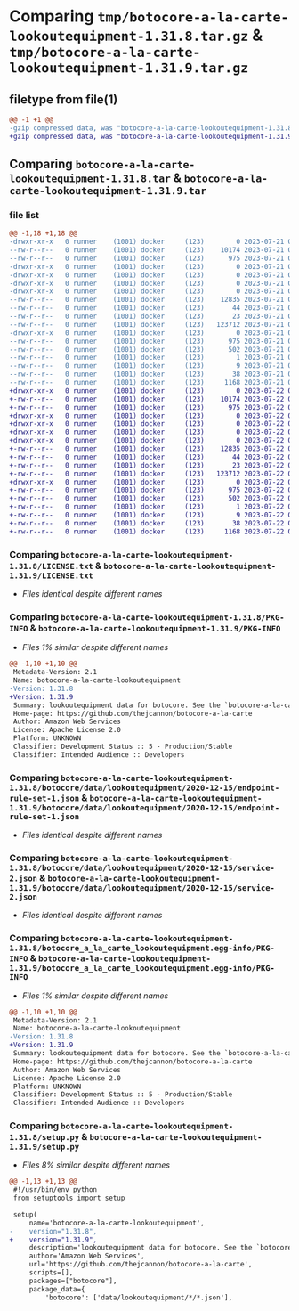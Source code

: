 # Comparing `tmp/botocore-a-la-carte-lookoutequipment-1.31.8.tar.gz` & `tmp/botocore-a-la-carte-lookoutequipment-1.31.9.tar.gz`

## filetype from file(1)

```diff
@@ -1 +1 @@
-gzip compressed data, was "botocore-a-la-carte-lookoutequipment-1.31.8.tar", last modified: Fri Jul 21 01:21:41 2023, max compression
+gzip compressed data, was "botocore-a-la-carte-lookoutequipment-1.31.9.tar", last modified: Sat Jul 22 01:20:43 2023, max compression
```

## Comparing `botocore-a-la-carte-lookoutequipment-1.31.8.tar` & `botocore-a-la-carte-lookoutequipment-1.31.9.tar`

### file list

```diff
@@ -1,18 +1,18 @@
-drwxr-xr-x   0 runner    (1001) docker     (123)        0 2023-07-21 01:21:41.343290 botocore-a-la-carte-lookoutequipment-1.31.8/
--rw-r--r--   0 runner    (1001) docker     (123)    10174 2023-07-21 01:21:41.000000 botocore-a-la-carte-lookoutequipment-1.31.8/LICENSE.txt
--rw-r--r--   0 runner    (1001) docker     (123)      975 2023-07-21 01:21:41.343290 botocore-a-la-carte-lookoutequipment-1.31.8/PKG-INFO
-drwxr-xr-x   0 runner    (1001) docker     (123)        0 2023-07-21 01:21:41.343290 botocore-a-la-carte-lookoutequipment-1.31.8/botocore/
-drwxr-xr-x   0 runner    (1001) docker     (123)        0 2023-07-21 01:21:41.343290 botocore-a-la-carte-lookoutequipment-1.31.8/botocore/data/
-drwxr-xr-x   0 runner    (1001) docker     (123)        0 2023-07-21 01:21:41.343290 botocore-a-la-carte-lookoutequipment-1.31.8/botocore/data/lookoutequipment/
-drwxr-xr-x   0 runner    (1001) docker     (123)        0 2023-07-21 01:21:41.343290 botocore-a-la-carte-lookoutequipment-1.31.8/botocore/data/lookoutequipment/2020-12-15/
--rw-r--r--   0 runner    (1001) docker     (123)    12835 2023-07-21 01:21:06.000000 botocore-a-la-carte-lookoutequipment-1.31.8/botocore/data/lookoutequipment/2020-12-15/endpoint-rule-set-1.json
--rw-r--r--   0 runner    (1001) docker     (123)       44 2023-07-21 01:21:06.000000 botocore-a-la-carte-lookoutequipment-1.31.8/botocore/data/lookoutequipment/2020-12-15/examples-1.json
--rw-r--r--   0 runner    (1001) docker     (123)       23 2023-07-21 01:21:06.000000 botocore-a-la-carte-lookoutequipment-1.31.8/botocore/data/lookoutequipment/2020-12-15/paginators-1.json
--rw-r--r--   0 runner    (1001) docker     (123)   123712 2023-07-21 01:21:06.000000 botocore-a-la-carte-lookoutequipment-1.31.8/botocore/data/lookoutequipment/2020-12-15/service-2.json
-drwxr-xr-x   0 runner    (1001) docker     (123)        0 2023-07-21 01:21:41.343290 botocore-a-la-carte-lookoutequipment-1.31.8/botocore_a_la_carte_lookoutequipment.egg-info/
--rw-r--r--   0 runner    (1001) docker     (123)      975 2023-07-21 01:21:41.000000 botocore-a-la-carte-lookoutequipment-1.31.8/botocore_a_la_carte_lookoutequipment.egg-info/PKG-INFO
--rw-r--r--   0 runner    (1001) docker     (123)      502 2023-07-21 01:21:41.000000 botocore-a-la-carte-lookoutequipment-1.31.8/botocore_a_la_carte_lookoutequipment.egg-info/SOURCES.txt
--rw-r--r--   0 runner    (1001) docker     (123)        1 2023-07-21 01:21:41.000000 botocore-a-la-carte-lookoutequipment-1.31.8/botocore_a_la_carte_lookoutequipment.egg-info/dependency_links.txt
--rw-r--r--   0 runner    (1001) docker     (123)        9 2023-07-21 01:21:41.000000 botocore-a-la-carte-lookoutequipment-1.31.8/botocore_a_la_carte_lookoutequipment.egg-info/top_level.txt
--rw-r--r--   0 runner    (1001) docker     (123)       38 2023-07-21 01:21:41.343290 botocore-a-la-carte-lookoutequipment-1.31.8/setup.cfg
--rw-r--r--   0 runner    (1001) docker     (123)     1168 2023-07-21 01:21:41.000000 botocore-a-la-carte-lookoutequipment-1.31.8/setup.py
+drwxr-xr-x   0 runner    (1001) docker     (123)        0 2023-07-22 01:20:43.001196 botocore-a-la-carte-lookoutequipment-1.31.9/
+-rw-r--r--   0 runner    (1001) docker     (123)    10174 2023-07-22 01:20:42.000000 botocore-a-la-carte-lookoutequipment-1.31.9/LICENSE.txt
+-rw-r--r--   0 runner    (1001) docker     (123)      975 2023-07-22 01:20:43.001196 botocore-a-la-carte-lookoutequipment-1.31.9/PKG-INFO
+drwxr-xr-x   0 runner    (1001) docker     (123)        0 2023-07-22 01:20:42.997196 botocore-a-la-carte-lookoutequipment-1.31.9/botocore/
+drwxr-xr-x   0 runner    (1001) docker     (123)        0 2023-07-22 01:20:42.997196 botocore-a-la-carte-lookoutequipment-1.31.9/botocore/data/
+drwxr-xr-x   0 runner    (1001) docker     (123)        0 2023-07-22 01:20:42.997196 botocore-a-la-carte-lookoutequipment-1.31.9/botocore/data/lookoutequipment/
+drwxr-xr-x   0 runner    (1001) docker     (123)        0 2023-07-22 01:20:43.001196 botocore-a-la-carte-lookoutequipment-1.31.9/botocore/data/lookoutequipment/2020-12-15/
+-rw-r--r--   0 runner    (1001) docker     (123)    12835 2023-07-22 01:20:09.000000 botocore-a-la-carte-lookoutequipment-1.31.9/botocore/data/lookoutequipment/2020-12-15/endpoint-rule-set-1.json
+-rw-r--r--   0 runner    (1001) docker     (123)       44 2023-07-22 01:20:09.000000 botocore-a-la-carte-lookoutequipment-1.31.9/botocore/data/lookoutequipment/2020-12-15/examples-1.json
+-rw-r--r--   0 runner    (1001) docker     (123)       23 2023-07-22 01:20:09.000000 botocore-a-la-carte-lookoutequipment-1.31.9/botocore/data/lookoutequipment/2020-12-15/paginators-1.json
+-rw-r--r--   0 runner    (1001) docker     (123)   123712 2023-07-22 01:20:09.000000 botocore-a-la-carte-lookoutequipment-1.31.9/botocore/data/lookoutequipment/2020-12-15/service-2.json
+drwxr-xr-x   0 runner    (1001) docker     (123)        0 2023-07-22 01:20:43.001196 botocore-a-la-carte-lookoutequipment-1.31.9/botocore_a_la_carte_lookoutequipment.egg-info/
+-rw-r--r--   0 runner    (1001) docker     (123)      975 2023-07-22 01:20:42.000000 botocore-a-la-carte-lookoutequipment-1.31.9/botocore_a_la_carte_lookoutequipment.egg-info/PKG-INFO
+-rw-r--r--   0 runner    (1001) docker     (123)      502 2023-07-22 01:20:42.000000 botocore-a-la-carte-lookoutequipment-1.31.9/botocore_a_la_carte_lookoutequipment.egg-info/SOURCES.txt
+-rw-r--r--   0 runner    (1001) docker     (123)        1 2023-07-22 01:20:42.000000 botocore-a-la-carte-lookoutequipment-1.31.9/botocore_a_la_carte_lookoutequipment.egg-info/dependency_links.txt
+-rw-r--r--   0 runner    (1001) docker     (123)        9 2023-07-22 01:20:42.000000 botocore-a-la-carte-lookoutequipment-1.31.9/botocore_a_la_carte_lookoutequipment.egg-info/top_level.txt
+-rw-r--r--   0 runner    (1001) docker     (123)       38 2023-07-22 01:20:43.001196 botocore-a-la-carte-lookoutequipment-1.31.9/setup.cfg
+-rw-r--r--   0 runner    (1001) docker     (123)     1168 2023-07-22 01:20:42.000000 botocore-a-la-carte-lookoutequipment-1.31.9/setup.py
```

### Comparing `botocore-a-la-carte-lookoutequipment-1.31.8/LICENSE.txt` & `botocore-a-la-carte-lookoutequipment-1.31.9/LICENSE.txt`

 * *Files identical despite different names*

### Comparing `botocore-a-la-carte-lookoutequipment-1.31.8/PKG-INFO` & `botocore-a-la-carte-lookoutequipment-1.31.9/PKG-INFO`

 * *Files 1% similar despite different names*

```diff
@@ -1,10 +1,10 @@
 Metadata-Version: 2.1
 Name: botocore-a-la-carte-lookoutequipment
-Version: 1.31.8
+Version: 1.31.9
 Summary: lookoutequipment data for botocore. See the `botocore-a-la-carte` package for more info.
 Home-page: https://github.com/thejcannon/botocore-a-la-carte
 Author: Amazon Web Services
 License: Apache License 2.0
 Platform: UNKNOWN
 Classifier: Development Status :: 5 - Production/Stable
 Classifier: Intended Audience :: Developers
```

### Comparing `botocore-a-la-carte-lookoutequipment-1.31.8/botocore/data/lookoutequipment/2020-12-15/endpoint-rule-set-1.json` & `botocore-a-la-carte-lookoutequipment-1.31.9/botocore/data/lookoutequipment/2020-12-15/endpoint-rule-set-1.json`

 * *Files identical despite different names*

### Comparing `botocore-a-la-carte-lookoutequipment-1.31.8/botocore/data/lookoutequipment/2020-12-15/service-2.json` & `botocore-a-la-carte-lookoutequipment-1.31.9/botocore/data/lookoutequipment/2020-12-15/service-2.json`

 * *Files identical despite different names*

### Comparing `botocore-a-la-carte-lookoutequipment-1.31.8/botocore_a_la_carte_lookoutequipment.egg-info/PKG-INFO` & `botocore-a-la-carte-lookoutequipment-1.31.9/botocore_a_la_carte_lookoutequipment.egg-info/PKG-INFO`

 * *Files 1% similar despite different names*

```diff
@@ -1,10 +1,10 @@
 Metadata-Version: 2.1
 Name: botocore-a-la-carte-lookoutequipment
-Version: 1.31.8
+Version: 1.31.9
 Summary: lookoutequipment data for botocore. See the `botocore-a-la-carte` package for more info.
 Home-page: https://github.com/thejcannon/botocore-a-la-carte
 Author: Amazon Web Services
 License: Apache License 2.0
 Platform: UNKNOWN
 Classifier: Development Status :: 5 - Production/Stable
 Classifier: Intended Audience :: Developers
```

### Comparing `botocore-a-la-carte-lookoutequipment-1.31.8/setup.py` & `botocore-a-la-carte-lookoutequipment-1.31.9/setup.py`

 * *Files 8% similar despite different names*

```diff
@@ -1,13 +1,13 @@
 #!/usr/bin/env python
 from setuptools import setup
 
 setup(
     name='botocore-a-la-carte-lookoutequipment',
-    version="1.31.8",
+    version="1.31.9",
     description='lookoutequipment data for botocore. See the `botocore-a-la-carte` package for more info.',
     author='Amazon Web Services',
     url='https://github.com/thejcannon/botocore-a-la-carte',
     scripts=[],
     packages=["botocore"],
     package_data={
         'botocore': ['data/lookoutequipment/*/*.json'],
```

